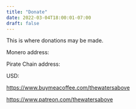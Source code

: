 ```yaml
---
title: "Donate"
date: 2022-03-04T18:00:01-07:00
draft: false
---
```


This is where donations may be made.

Monero address:

Pirate Chain address:

USD:

https://www.buymeacoffee.com/thewatersabove

https://www.patreon.com/thewatersabove
